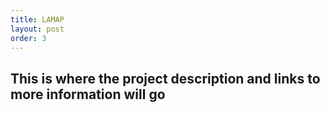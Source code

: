 ```yaml
---
title: LAMAP
layout: post
order: 3
---
```

<h2>This is where the project description and links to more information will go</h2>
